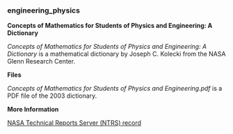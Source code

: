 ### engineering_physics

**Concepts of Mathematics for Students of Physics and Engineering: A Dictionary**

*Concepts of Mathematics for Students of Physics and Engineering: A Dictionary* is a mathematical dictionary by Joseph C. Kolecki from the NASA Glenn Research Center.

**Files**

*Concepts of Mathematics for Students of Physics and Engineering.pdf* is a PDF file of the 2003 dictionary.

**More Information**

[NASA Technical Reports Server (NTRS) record](https://ntrs.nasa.gov/search.jsp?R=20030068099)
